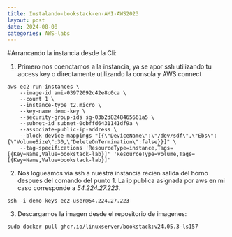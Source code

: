 ```yaml
---
title: Instalando-bookstack-en-AMI-AWS2023
layout: post
date: 2024-08-08
categories: AWS-labs
---
```


#Arrancando la instancia desde la Cli:
1) Primero nos coenctamos a la instancia, ya se apor ssh utilizando tu access key o directamente utilizando la consola y AWS connect

```
aws ec2 run-instances \
    --image-id ami-03972092c42e8c0ca \
    --count 1 \
    --instance-type t2.micro \
    --key-name demo-key \
    --security-group-ids sg-03b2d8248465661a5 \
    --subnet-id subnet-0cbffd6431141df9a \
    --associate-public-ip-address \
    --block-device-mappings "[{\"DeviceName\":\"/dev/sdf\",\"Ebs\":{\"VolumeSize\":30,\"DeleteOnTermination\":false}}]" \
    --tag-specifications 'ResourceType=instance,Tags=[{Key=Name,Value=bookstack-lab}]' 'ResourceType=volume,Tags=[{Key=Name,Value=bookstack-lab}]'

```

2) Nos logueamos via ssh a nuestra instancia recien salida del horno despues del comando del punto 1. La ip publica asignada por aws en mi caso corresponde a *54.224.27.223*.

`ssh -i demo-keys ec2-user@54.224.27.223`


3) Descargamos la imagen desde el repositorio de imagenes:

`sudo docker pull ghcr.io/linuxserver/bookstack:v24.05.3-ls157`